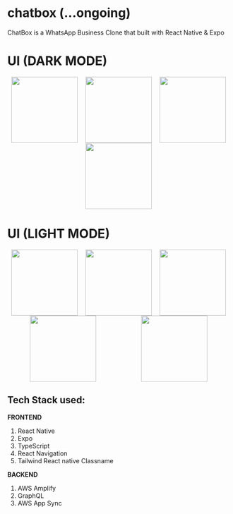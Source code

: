 # chatbox (...ongoing)
ChatBox is a WhatsApp Business Clone that built with React Native &amp; Expo

# UI (DARK MODE)
<div style = "display:flex; flex-direction: row; flex-wrap: wrap;justify-content: space-around;">
    <img src = "https://user-images.githubusercontent.com/55560024/154983124-14a88b07-900b-48e0-a5da-8382acf58a64.png"  style = "width: 150px"/>
    <img src = "https://user-images.githubusercontent.com/55560024/154983158-868021fc-6b91-4db9-8699-58a23ab75dca.png"  style = "width: 150px"/>
    <img src = "https://user-images.githubusercontent.com/55560024/154983183-6bcb541e-e6c6-4ac3-8279-1c5c5a05e328.png"  style = "width: 150px"/>
    <img src = "https://user-images.githubusercontent.com/55560024/154983212-e00cab8c-c507-4bcc-92ad-b7445dec2390.png"  style = "width: 150px"/>
</div>

# UI (LIGHT MODE)
<div  style = "display:flex; flex-direction: row; flex-wrap: wrap;justify-content: space-around;">
    <img src = "https://user-images.githubusercontent.com/55560024/154983286-24d45eb7-7b95-49a2-8c82-4fa346c2253d.png"  style = "width: 150px"/>
    <img src = "https://user-images.githubusercontent.com/55560024/154983305-e96e54aa-3604-4c05-929b-0169d28e0278.png"  style = "width: 150px"/>
    <img src = "https://user-images.githubusercontent.com/55560024/154983323-b63b7d5b-ba26-46e9-b929-67b7b5fbd1a1.png"  style = "width: 150px"/>
    <img src = "https://user-images.githubusercontent.com/55560024/154983351-f4e58624-e6ce-4847-94db-4c464066f93e.png"  style = "width: 150px"/>
    <img src = "https://user-images.githubusercontent.com/55560024/154983366-dd9de087-8150-4384-a3fd-2fad4add2dce.png"  style = "width: 150px"/>

</div>

## Tech Stack used:
**FRONTEND**
1. React Native
2. Expo
3. TypeScript
4. React Navigation
5. Tailwind React native Classname

**BACKEND**
1. AWS Amplify
2. GraphQL
3. AWS App Sync
